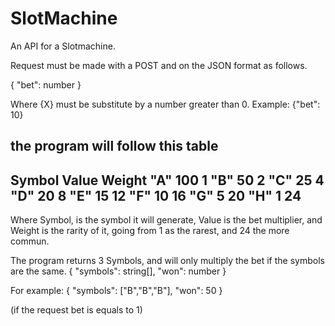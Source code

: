 # SlotMachine


An API for a Slotmachine.

Request must be made with a POST and on the JSON format as follows.

{ "bet": number  }


Where {X} must be substitute by a number greater than 0.
Example:
{"bet": 10}


the program will follow this table
--------------------------------
Symbol      Value     Weight
"A"         100          1
"B"         50           2
"C"         25           4
"D"         20           8
"E"         15          12
"F"         10          16
"G"         5           20
"H"         1           24
--------------------------------

Where Symbol, is the symbol it will generate, Value is the bet multiplier, and Weight is the rarity of it, going from 1 as the rarest, and 24 the more commun.

The program returns 3 Symbols, and will only multiply the bet if the symbols are the same.
{ "symbols": string[], "won": number }

For example:
{ "symbols": ["B","B","B"], "won": 50 }

(if the request bet is equals to 1)
